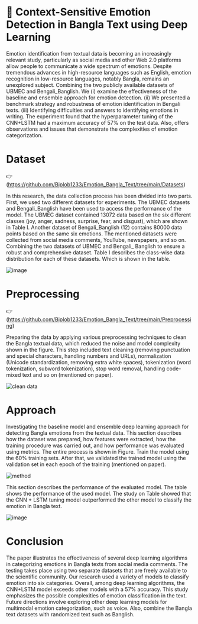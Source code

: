# 👺 Context-Sensitive Emotion Detection in Bangla Text using Deep Learning

Emotion identification from textual data is becoming an increasingly relevant study, particularly as social media and other Web 2.0 platforms allow people to communicate a wide spectrum of emotions. Despite tremendous advances in high-resource languages such as English, emotion recognition in low-resource languages, notably Bangla, remains an unexplored subject. Combining the two publicly available datasets of UBMEC and Bengali_Banglish. We (i) examine the effectiveness of the baseline and ensemble approach for emotion detection. (ii) We presented a benchmark strategy and robustness of emotion identification in Bengali texts. (iii) Identifying difficulties and answers to identifying emotions in writing. The experiment found that the hyperparameter tuning of the CNN+LSTM had a maximum accuracy of 57% on the test data. Also, offers observations and issues that demonstrate the complexities of emotion categorization.


# Dataset 
👉 (https://github.com/Biplob1233/Emotion_Bangla_Text/tree/main/Datasets) 

In this research, the data collection process has been divided into two parts. First, we used two different datasets for experiments. The UBMEC datasets and Bengali_Banglish have been used to access the performance of the model. The UBMEC dataset contained 13072 data based on the six different classes (joy, anger, sadness, surprise, fear, and disgust), which are shown in Table I. Another dataset of Bengali_Banglish (12) contains 80000 data points based on the same six emotions. The mentioned datasets were collected from social media comments, YouTube, newspapers, and so on. Combining the two datasets of UBMEC and Bengali_
Banglish to ensure a robust and comprehensive dataset. Table I describes the class-wise data distribution for each of these datasets. Which is shown in the table.

![image](https://github.com/user-attachments/assets/86d057c6-38cd-4ed2-b960-72ba22ddfc50)

# Preprocessing
👉 (https://github.com/Biplob1233/Emotion_Bangla_Text/tree/main/Preprocessing)

Preparing the data by applying various preprocessing techniques to clean the Bangla textual data, which reduced the noise and model complexity shown in the figure. This step included text cleaning (removing punctuation and special characters, handling numbers and URLs), normalization (Unicode standardization, removing extra white spaces), tokenization (word tokenization, subword tokenization), stop word removal, handling code-mixed text and so on (mentioned on paper).

![clean data](https://github.com/user-attachments/assets/93eb882b-7cc9-453b-b130-04b129cad732)

# Approach

Investigating the baseline model and ensemble deep learning approach for detecting Bangla emotions from the textual data. This section describes how the dataset was prepared, how features were extracted, how the training procedure was carried out, and how performance was evaluated using metrics. The entire process is shown in Figure. Train the model using the 60% training sets. After that, we validated the trained model using the validation set in each epoch of the training (mentioned on paper).

![method](https://github.com/user-attachments/assets/373b643d-cffe-43ac-8c0c-d81b4691bd48)

This section describes the performance of the evaluated model. The table shows the performance of the used model. The study on Table showed that the CNN + LSTM tuning model outperformed the other model to classify the emotion in Bangla text.

![image](https://github.com/user-attachments/assets/c792a4d4-59cd-472c-92af-7f38d808332a)

# Conclusion

The paper illustrates the effectiveness of several deep learning algorithms in categorizing emotions in Bangla texts from social media comments. The testing takes place using two separate datasets that are freely available to the scientific community. Our research used a variety of models to classify emotion into six categories. Overall, among deep learning algorithms, the CNN+LSTM model exceeds other models with a 57% accuracy. This study emphasizes the possible complexities of emotion classification in the text. Future directions involve exploring other deep learning models for multimodal emotion categorization, such as voice. Also, combine the Bangla text datasets with randomized text such as Banglish.

